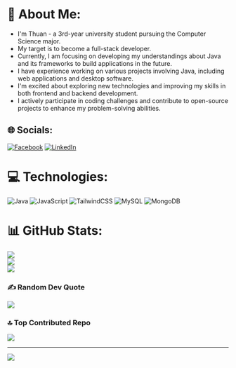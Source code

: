 # 💫 About Me:
- I'm Thuan - a 3rd-year university student pursuing the Computer Science major.<br>
- My target is to become a full-stack developer.<br>
- Currently, I am focusing on developing my understandings about Java and its frameworks to build applications in the future.<br>
- I have experience working on various projects involving Java, including web applications and desktop software.<br>
- I'm excited about exploring new technologies and improving my skills in both frontend and backend development.<br>
- I actively participate in coding challenges and contribute to open-source projects to enhance my problem-solving abilities.


## 🌐 Socials:
[![Facebook](https://img.shields.io/badge/Facebook-%231877F2.svg?logo=Facebook&logoColor=white)](https://facebook.com/https://www.facebook.com/hidro.nthn/) [![LinkedIn](https://img.shields.io/badge/LinkedIn-%230077B5.svg?logo=linkedin&logoColor=white)](https://linkedin.com/in/https://www.linkedin.com/in/nguyenthuan2406/) 

# 💻 Technologies:
![Java](https://img.shields.io/badge/java-%23ED8B00.svg?style=flat&logo=openjdk&logoColor=white) ![JavaScript](https://img.shields.io/badge/javascript-%23323330.svg?style=flat&logo=javascript&logoColor=%23F7DF1E) ![TailwindCSS](https://img.shields.io/badge/tailwindcss-%2338B2AC.svg?style=flat&logo=tailwind-css&logoColor=white) ![MySQL](https://img.shields.io/badge/mysql-4479A1.svg?style=flat&logo=mysql&logoColor=white) ![MongoDB](https://img.shields.io/badge/MongoDB-%234ea94b.svg?style=flat&logo=mongodb&logoColor=white)
# 📊 GitHub Stats:
![](https://github-readme-stats.vercel.app/api?username=Celsius06&theme=nightowl&hide_border=true&include_all_commits=true&count_private=true)<br/>
![](https://github-readme-streak-stats.herokuapp.com/?user=Celsius06&theme=nightowl&hide_border=true)<br/>
![](https://github-readme-stats.vercel.app/api/top-langs/?username=Celsius06&theme=nightowl&hide_border=true&include_all_commits=true&count_private=true&layout=compact)

### ✍️ Random Dev Quote
![](https://quotes-github-readme.vercel.app/api?type=horizontal&theme=radical)

### 🔝 Top Contributed Repo
![](https://github-contributor-stats.vercel.app/api?username=Celsius06&limit=5&theme=dark&combine_all_yearly_contributions=true)

---
[![](https://visitcount.itsvg.in/api?id=Celsius06&icon=0&color=1)](https://visitcount.itsvg.in)
